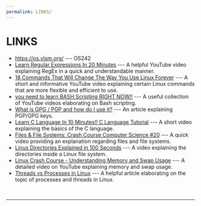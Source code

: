 ```yaml
---
permalink: LINKS/
---
```


# LINKS

* <https://os.vlsm.org/> --- OS242
* [Learn Regular Expressions In 20 Minutes](https://www.youtube.com/watch?v=rhzKDrUiJVk) --- A helpful YouTube video explaining RegEx in a quick and understandable manner.
* [18 Commands That Will Change The Way You Use Linux Forever](https://www.youtube.com/watch?v=AVXYq8aL47Q) --- A short and informative YouTube video explaining certain Linux commands that are more flexible and efficient to use.
* [you need to learn BASH Scripting RIGHT NOW!!](https://youtube.com/playlist?list=PLIhvC56v63IKioClkSNDjW7iz-6TFvLwS&si=0V8l5Wf4vto6YccB) --- A useful collection of YouTube videos elaborating on Bash scripting.
* [What is GPG / PGP and how do I use it?](https://www.privex.io/articles/what-is-gpg) --- An article explaining PGP/GPG keys.
* [Learn C Language In 10 Minutes!! C Language Tutorial](https://www.youtube.com/watch?v=dTp0c41XnrQ) --- A short video explaining the basics of the C language.
* [Files & File Systems: Crash Course Computer Science #20](https://www.youtube.com/watch?v=KN8YgJnShPM) --- A quick video providing an explanation regarding files and file systems.
* [Linux Directories Explained in 100 Seconds](https://youtu.be/42iQKuQodW4?si=aLqdteLJFcLJoqJ5) --- A video explaining the directories inside a Linux file system.
* [Linux Crash Course - Understanding Memory and Swap Usage](https://youtu.be/XTMyJ5l0GLg?si=ZZWD44tRr7W0pDUW) --- A detailed video on YouTube explaining memory and swap usage.
* [Threads vs Processes in Linux](https://www.scaler.com/topics/linux-thread/) --- A helpful article elaborating on the topic of processes and threads in Linux.
<br>
<hr>
